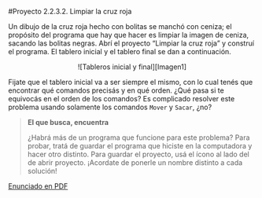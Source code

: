 #Proyecto 2.2.3.2. Limpiar la cruz roja

Un dibujo de la cruz roja hecho con bolitas se manchó con ceniza; el propósito del programa que hay que hacer es limpiar la imagen de ceniza, sacando las bolitas negras. Abrí el proyecto “Limpiar la cruz roja” y construí el programa. El tablero inicial y el tablero final se dan a continuación.

<center>
![Tableros inicial y final][Imagen1]
</center>

Fijate que el tablero inicial va a ser siempre el mismo, con lo cual tenés que encontrar qué comandos precisás y en qué orden. ¿Qué pasa si te equivocás en el orden de los comandos? Es complicado resolver este problema usando solamente los comandos `Mover` y `Sacar`, ¿no? 

> **El que busca, encuentra**
>
> ¿Habrá más de un programa que funcione para este problema? Para probar, tratá de guardar el programa que hiciste en la computadora y hacer otro distinto. Para guardar el proyecto, usá el ícono al lado del de abrir proyecto. ¡Acordate de ponerle un nombre distinto a cada solución!

[Enunciado en PDF][PDF]

[Imagen1]: https://raw.githubusercontent.com/gobstones/proyectos-jr/master/Proyectos/Cap.2/2.2.3.2.Limpiar%20la%20cruz%20roja/Imagen1-small.png "Tableros inicial y final"

[PDF]: https://raw.githubusercontent.com/gobstones/proyectos-jr/master/Proyectos/Cap.2/2.2.3.2.Limpiar%20la%20cruz%20roja/description.pdf "Enunciado de 'Limpiar la cruz roja' en PDF"

